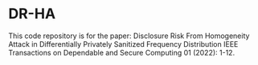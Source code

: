 # DR-HA

This code repository is for the paper: 
Disclosure Risk From Homogeneity Attack in Differentially Privately Sanitized Frequency Distribution
IEEE Transactions on Dependable and Secure Computing 01 (2022): 1-12.
